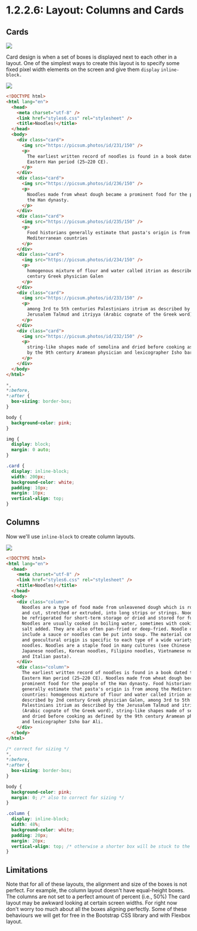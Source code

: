 # 1.2.2.6: Layout: Columns and Cards

## Cards

![](../../../.gitbook/assets/cards-layout.png)

Card design is when a set of boxes is displayed next to each other in a layout. One of the simplest ways to create this layout is to specify some fixed pixel width elements on the screen and give them `display` `inline-block.`

![](../../../.gitbook/assets/cards.png)

```html
<!DOCTYPE html>
<html lang="en">
  <head>
    <meta charset="utf-8" />
    <link href="styles6.css" rel="stylesheet" />
    <title>Noodles!</title>
  </head>
  <body>
    <div class="card">
      <img src="https://picsum.photos/id/231/150" />
      <p>
        The earliest written record of noodles is found in a book dated to the
        Eastern Han period (25–220 CE).
      </p>
    </div>
    <div class="card">
      <img src="https://picsum.photos/id/236/150" />
      <p>
        Noodles made from wheat dough became a prominent food for the people of
        the Han dynasty.
      </p>
    </div>
    <div class="card">
      <img src="https://picsum.photos/id/235/150" />
      <p>
        Food historians generally estimate that pasta's origin is from among the
        Mediterranean countries
      </p>
    </div>
    <div class="card">
      <img src="https://picsum.photos/id/234/150" />
      <p>
        homogenous mixture of flour and water called itrion as described by 2nd
        century Greek physician Galen
      </p>
    </div>
    <div class="card">
      <img src="https://picsum.photos/id/233/150" />
      <p>
        among 3rd to 5th centuries Palestinians itrium as described by the
        Jerusalem Talmud and itriyya (Arabic cognate of the Greek word)
      </p>
    </div>
    <div class="card">
      <img src="https://picsum.photos/id/232/150" />
      <p>
        string-like shapes made of semolina and dried before cooking as defined
        by the 9th century Aramean physician and lexicographer Isho bar Ali.
      </p>
    </div>
  </body>
</html>
```

```css
*,
*:before,
*:after {
  box-sizing: border-box;
}

body {
  background-color: pink;
}

img {
  display: block;
  margin: 0 auto;
}

.card {
  display: inline-block;
  width: 200px;
  background-color: white;
  padding: 10px;
  margin: 10px;
  vertical-align: top;
}
```

## Columns

Now we'll use `inline-block` to create column layouts.

![](../../../.gitbook/assets/two-column.png)

```html
<!DOCTYPE html>
<html lang="en">
  <head>
    <meta charset="utf-8" />
    <link href="styles6.css" rel="stylesheet" />
    <title>Noodles!</title>
  </head>
  <body>
    <div class="column">
      Noodles are a type of food made from unleavened dough which is rolled flat
      and cut, stretched or extruded, into long strips or strings. Noodles can
      be refrigerated for short-term storage or dried and stored for future use.
      Noodles are usually cooked in boiling water, sometimes with cooking oil or
      salt added. They are also often pan-fried or deep-fried. Noodle dishes can
      include a sauce or noodles can be put into soup. The material composition
      and geocultural origin is specific to each type of a wide variety of
      noodles. Noodles are a staple food in many cultures (see Chinese noodles,
      Japanese noodles, Korean noodles, Filipino noodles, Vietnamese noodles,
      and Italian pasta).
    </div>
    <div class="column">
      The earliest written record of noodles is found in a book dated to the
      Eastern Han period (25–220 CE). Noodles made from wheat dough became a
      prominent food for the people of the Han dynasty. Food historians
      generally estimate that pasta's origin is from among the Mediterranean
      countries: homogenous mixture of flour and water called itrion as
      described by 2nd century Greek physician Galen, among 3rd to 5th centuries
      Palestinians itrium as described by the Jerusalem Talmud and itriyya
      (Arabic cognate of the Greek word), string-like shapes made of semolina
      and dried before cooking as defined by the 9th century Aramean physician
      and lexicographer Isho bar Ali.
    </div>
  </body>
</html>
```

```css
/* correct for sizing */
*,
*:before,
*:after {
  box-sizing: border-box;
}

body {
  background-color: pink;
  margin: 0; /* also to correct for sizing */
}

.column {
  display: inline-block;
  width: 48%;
  background-color: white;
  padding: 20px;
  margin: 20px;
  vertical-align: top; /* otherwise a shorter box will be stuck to the baseline of the taller box */
}
```

## Limitations

Note that for all of these layouts, the alignment and size of the boxes is not perfect. For example, the column layout doesn't have equal-height boxes. The columns are not set to a perfect amount of percent (i.e., 50%) The card layout may be awkward looking at certain screen widths. For right now don't worry too much about all the boxes aligning perfectly. Some of these behaviours we will get for free in the Bootstrap CSS library and with Flexbox layout.
